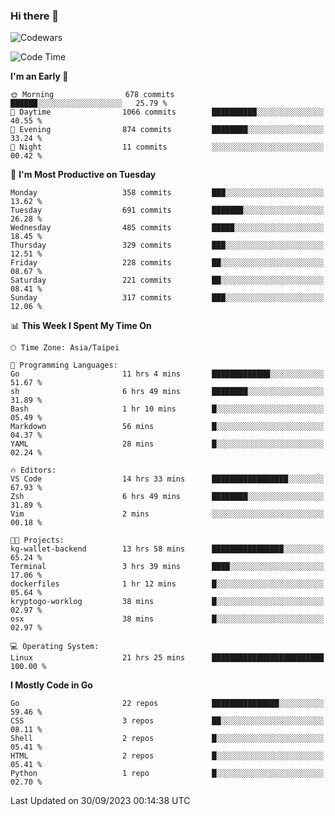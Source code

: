 ### Hi there 👋

![Codewars](https://www.codewars.com/users/omegaatt36/badges/small)

<!--START_SECTION:waka-->
![Code Time](http://img.shields.io/badge/Code%20Time-1%2C755%20hrs%2018%20mins-blue)

**I'm an Early 🐤** 

```text
🌞 Morning                678 commits         ██████░░░░░░░░░░░░░░░░░░░   25.79 % 
🌆 Daytime                1066 commits        ██████████░░░░░░░░░░░░░░░   40.55 % 
🌃 Evening                874 commits         ████████░░░░░░░░░░░░░░░░░   33.24 % 
🌙 Night                  11 commits          ░░░░░░░░░░░░░░░░░░░░░░░░░   00.42 % 
```
📅 **I'm Most Productive on Tuesday** 

```text
Monday                   358 commits         ███░░░░░░░░░░░░░░░░░░░░░░   13.62 % 
Tuesday                  691 commits         ███████░░░░░░░░░░░░░░░░░░   26.28 % 
Wednesday                485 commits         █████░░░░░░░░░░░░░░░░░░░░   18.45 % 
Thursday                 329 commits         ███░░░░░░░░░░░░░░░░░░░░░░   12.51 % 
Friday                   228 commits         ██░░░░░░░░░░░░░░░░░░░░░░░   08.67 % 
Saturday                 221 commits         ██░░░░░░░░░░░░░░░░░░░░░░░   08.41 % 
Sunday                   317 commits         ███░░░░░░░░░░░░░░░░░░░░░░   12.06 % 
```


📊 **This Week I Spent My Time On** 

```text
🕑︎ Time Zone: Asia/Taipei

💬 Programming Languages: 
Go                       11 hrs 4 mins       █████████████░░░░░░░░░░░░   51.67 % 
sh                       6 hrs 49 mins       ████████░░░░░░░░░░░░░░░░░   31.89 % 
Bash                     1 hr 10 mins        █░░░░░░░░░░░░░░░░░░░░░░░░   05.49 % 
Markdown                 56 mins             █░░░░░░░░░░░░░░░░░░░░░░░░   04.37 % 
YAML                     28 mins             █░░░░░░░░░░░░░░░░░░░░░░░░   02.24 % 

🔥 Editors: 
VS Code                  14 hrs 33 mins      █████████████████░░░░░░░░   67.93 % 
Zsh                      6 hrs 49 mins       ████████░░░░░░░░░░░░░░░░░   31.89 % 
Vim                      2 mins              ░░░░░░░░░░░░░░░░░░░░░░░░░   00.18 % 

🐱‍💻 Projects: 
kg-wallet-backend        13 hrs 58 mins      ████████████████░░░░░░░░░   65.24 % 
Terminal                 3 hrs 39 mins       ████░░░░░░░░░░░░░░░░░░░░░   17.06 % 
dockerfiles              1 hr 12 mins        █░░░░░░░░░░░░░░░░░░░░░░░░   05.64 % 
kryptogo-worklog         38 mins             █░░░░░░░░░░░░░░░░░░░░░░░░   02.97 % 
osx                      38 mins             █░░░░░░░░░░░░░░░░░░░░░░░░   02.97 % 

💻 Operating System: 
Linux                    21 hrs 25 mins      █████████████████████████   100.00 % 
```

**I Mostly Code in Go** 

```text
Go                       22 repos            ███████████████░░░░░░░░░░   59.46 % 
CSS                      3 repos             ██░░░░░░░░░░░░░░░░░░░░░░░   08.11 % 
Shell                    2 repos             █░░░░░░░░░░░░░░░░░░░░░░░░   05.41 % 
HTML                     2 repos             █░░░░░░░░░░░░░░░░░░░░░░░░   05.41 % 
Python                   1 repo              █░░░░░░░░░░░░░░░░░░░░░░░░   02.70 % 
```




 Last Updated on 30/09/2023 00:14:38 UTC
<!--END_SECTION:waka-->

<!--
**omegaatt36/omegaatt36** is a ✨ _special_ ✨ repository because its `README.md` (this file) appears on your GitHub profile.

Here are some ideas to get you started:

- 🔭 I’m currently working on ...
- 🌱 I’m currently learning ...
- 👯 I’m looking to collaborate on ...
- 🤔 I’m looking for help with ...
- 💬 Ask me about ...
- 📫 How to reach me: ...
- 😄 Pronouns: ...
- ⚡ Fun fact: ...
-->
